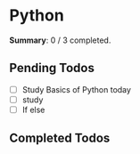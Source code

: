 # Python

**Summary**: 0 / 3 completed.

## Pending Todos
- [ ] Study Basics of Python today
- [ ] study
- [ ] If else

## Completed Todos
